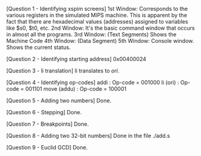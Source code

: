 [Question 1 - Identifying xspim screens]
1st Window: Corresponds to the various registers in the simulated MIPS machine. This is apparent by the fact that there are hexadecimal values (addresses) assigned to variables like $s0, $t0, etc.
2nd Window: It's the basic command window that occurs in almost all the programs. 
3rd Window: (Text Segments) Shows the Machine Code
4th Window: (Data Segment)
5th Window:	Console window. Shows the current status.

[Question 2 - Identifying starting address]
0x00400024

[Question 3 - li translation]
li translates to *ori*.

[Question 4 - Identifying op-codes]
addi : Op-code = 001000
li (ori) : Op-code = 001101
move (addu) : Op-code = 100001

[Question 5 - Adding two numbers]
Done.

[Question 6 - Stepping]
Done.

[Question 7 - Breakpoints]
Done.

[Question 8 - Adding two 32-bit numbers]
Done in the file ./add.s

[Question 9 - Euclid GCD]
Done.